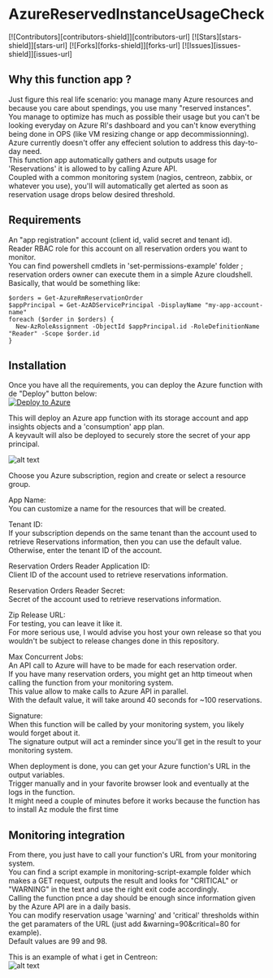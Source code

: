 # AzureReservedInstanceUsageCheck

<!-- SHIELDS -->
[![Contributors][contributors-shield]][contributors-url]
[![Stars][stars-shield]][stars-url]
[![Forks][forks-shield]][forks-url]
[![Issues][issues-shield]][issues-url]


## Why this function app ?
Just figure this real life scenario: you manage many Azure resources and because you care about spendings, you use many "reserved instances".  
You manage to optimize has much as possible their usage but you can't be looking everyday on Azure RI's dashboard and you can't know everything being done in OPS (like VM resizing change or app decommissionning).  
Azure currently doesn't offer any effecient solution to address this day-to-day need.  
This function app automatically gathers and outputs usage for 'Reservations' it is allowed to by calling Azure API.  
Coupled with a common monitoring system (nagios, centreon, zabbix, or whatever you use), you'll will automatically get alerted as soon as reservation usage drops below desired threshold.  
  

## Requirements
An "app registration" account (client id, valid secret and tenant id).  
Reader RBAC role for this account on all reservation orders you want to monitor.  
You can find powershell cmdlets in 'set-permissions-example' folder ; reservation orders owner can execute them in a simple Azure cloudshell.  
Basically, that would be something like:  

    $orders = Get-AzureRmReservationOrder  
    $appPrincipal = Get-AzADServicePrincipal -DisplayName "my-app-account-name"  
    foreach ($order in $orders) {  
      New-AzRoleAssignment -ObjectId $appPrincipal.id -RoleDefinitionName "Reader" -Scope $order.id  
    }  
  

## Installation
Once you have all the requirements, you can deploy the Azure function with de "Deploy" button below:  
[![Deploy to Azure](https://aka.ms/deploytoazurebutton)](https://portal.azure.com/#create/Microsoft.Template/uri/https%3A%2F%2Fgithub.com%2Fmatoy%2FAzureReservedInstanceUsageCheck%2Fraw%2Fmain%2Farm-template%2FAzureReservedInstanceUsageCheck.json)
  
This will deploy an Azure app function with its storage account and app insights objects and a 'consumption' app plan.  
A keyvault will also be deployed to securely store the secret of your app principal.  
  
![alt text](https://github.com/matoy/AzureReservedInstanceUsageCheck/blob/main/img/screenshot1.png?raw=true)  
  
Choose you Azure subscription, region and create or select a resource group.  
  
App Name:  
You can customize a name for the resources that will be created.  
  
Tenant ID:  
If your subscription depends on the same tenant than the account used to retrieve Reservations information, then you can use the default value.  
Otherwise, enter the tenant ID of the account.  
  
Reservation Orders Reader Application ID:  
Client ID of the account used to retrieve reservations information.  
  
Reservation Orders Reader Secret:  
Secret of the account used to retrieve reservations information.  
  
Zip Release URL:  
For testing, you can leave it like it.  
For more serious use, I would advise you host your own release so that you wouldn't be subject to release changes done in this repository.  
  
Max Concurrent Jobs:  
An API call to Azure will have to be made for each reservation order.  
If you have many reservation orders, you might get an http timeout when calling the function from your monitoring system.  
This value allow to make <value> calls to Azure API in parallel.  
With the default value, it will take around 40 seconds for  ~100 reservations.  
  
Signature:  
When this function will be called by your monitoring system, you likely would forget about it.  
The signature output will act a reminder since you'll get in the result to your monitoring system.  
  
When deployment is done, you can get your Azure function's URL in the output variables.  
Trigger manually and in your favorite browser look and eventually at the logs in the function.  
It might need a couple of minutes before it works because the function has to install Az module the first time  
  
  
## Monitoring integration  
From there, you just have to call your function's URL from your monitoring system.  
You can find a script example in monitoring-script-example folder which makes a GET request, outputs the result and looks for "CRITICAL" or "WARNING" in the text and use the right exit code accordingly.  
Calling the function pnce a day should be enough since information given by the Azure API are in a daily basis.  
You can modify reservation usage 'warning' and 'critical' thresholds within the get paramaters of the URL (just add &warning=90&critical=80 for example).  
Default values are 99 and 98.  
  
This is an example of what i get in Centreon:  
![alt text](https://github.com/matoy/AzureReservedInstanceUsageCheck/blob/main/img/screenshot2.png?raw=true)  
